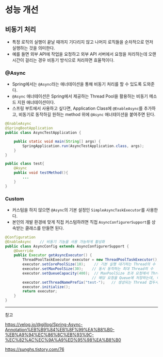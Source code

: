 # 성능 개선
## 비동기 처리
* 특정 로직의 실행이 끝날 때까지 기다리지 않고 나머지 로직들을 순차적으로 먼저 실행하는 것을 의미한다.
* 예를 들면 외부 API에 작업을 요청하고 외부 API 서버에서 요청을 처리하는데 오랜 시간이 걸리는 경우 비동기 방식으로 처리하면 효율적이다.
### @Async
* Spring에서는 `@Async`라는 애너테이션을 통해 비동기 처리를 할 수 있도록 도와준다.
* `@Async` 애너테이션은 Spring에서 제공하는 Thread Pool을 활용하는 비동기 메소드 지원 애너테이션이다.
* 스프링 부트에서 사용하고 싶다면, Application Class에 `@EnableAsync`를 추가하고, 비동기로 동작하길 원하는 method 위에 `@Async` 애너테이션을 붙여주면 된다.
```java
@EnableAsync
@SpringBootApplication
public class AsyncTestApplication {

    public static void main(String[] args) {
        SpringApplication.run(AsyncTestApplication.class, args);
    }
}
```

```java
public class test{
    @Async
    public void testMethod(){
        ...
    }
}
```

### Custom
* 커스텀을 하지 않으면 `@Async`의 기본 설정인 `SimpleAsyncTaskExecutor`를 사용한다.
* 본인의 개발 환경에 맞게 직접 커스텀하려면 직접 `AsyncConfigurerSupport`를 상속받는 클래스를 만들면 된다.
```java
@Configuration
@EnableAsync    // 비동기 기능을 사용 가능하게 활성화
public class AsyncConfig extends AsyncConfigurerSupport {
    @Override
    public Executor getAsyncExecutor() {
        ThreadPoolTaskExecutor executor = new ThreadPoolTaskExecutor();
        executor.setCorePoolSize(10);    // 기본 실행 대기하는 Thread의 수
        executor.setMaxPoolSize(30);    // 동시 동작하는 최대 Thread의 수
        executor.setQueueCapacity(400);  // MaxPoolSize 초과 요청에서 Thread 생성 요청 시,
                                        // 해당 요청을 Queue에 저장하는데, 이 때 최대 수용 가능한 Queue의 수
        executor.setThreadNamePrefix("test-");   // 생성되는 Thread 접두사 지정
        executor.initialize();
        return executor;
    }
} 
```



___
참고

https://velog.io/@gillog/Spring-Async-Annotation%EB%B9%84%EB%8F%99%EA%B8%B0-%EB%A9%94%EC%86%8C%EB%93%9C-%EC%82%AC%EC%9A%A9%ED%95%98%EA%B8%B0

https://sunghs.tistory.com/76